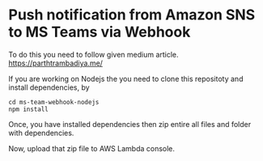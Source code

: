 # Push notification from Amazon SNS to MS Teams via Webhook

To do this you need to follow given medium article.
https://parthtrambadiya.me/

If you are working on Nodejs the you need to clone this repositoty and install dependencies, by

```
cd ms-team-webhook-nodejs
npm install
```

Once, you have installed dependencies then zip entire all files and folder with dependencies.

Now, upload that zip file to AWS Lambda console.